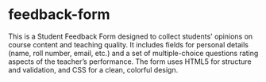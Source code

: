 # feedback-form
This is a Student Feedback Form designed to collect students' opinions on course content and teaching quality. It includes fields for personal details (name, roll number, email, etc.) and a set of multiple-choice questions rating aspects of the teacher’s performance. The form uses HTML5 for structure and validation, and CSS for a clean, colorful design.
